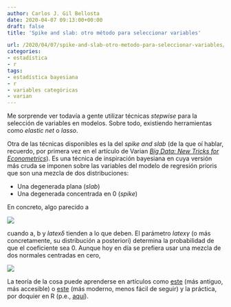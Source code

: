 ```yaml
---
author: Carlos J. Gil Bellosta
date: 2020-04-07 09:13:00+00:00
draft: false
title: 'Spike and slab: otro método para seleccionar variables'

url: /2020/04/07/spike-and-slab-otro-metodo-para-seleccionar-variables/
categories:
- estadística
- r
tags:
- estadística bayesiana
- r
- variables categóricas
- varian
---
```


Me sorprende ver todavía a gente utilizar técnicas _stepwise_ para la selección de variables en modelos. Sobre todo, existiendo herramientas como _elastic net_ o _lasso_.

Otra de las técnicas disponibles es la del _spike and slab_ (de la que oí hablar, recuerdo, por primera vez en el artículo de Varian _[Big Data: New Tricks for Econometrics](http://people.ischool.berkeley.edu/~hal/Papers/2013/ml.pdf)_). Es una técnica de inspiración bayesiana en cuya versión más cruda se imponen sobre las variables del modelo de regresión prioris que son una mezcla de dos distribuciones:

* Una degenerada plana (_slab_)
* Una degenerada concentrada en 0 (_spike_)

En concreto, algo parecido a

![](/wp-uploads/2020/04/Spike-and-slab-prior.png)

cuando a, b y $latex \delta$ tienden a lo que deben. El parámetro $latex \gamma$ (o más concretamente, su distribución a posteriori) determina la probabilidad de que el coeficiente sea 0. Aunque hoy en día se prefiera usar una mezcla de dos normales centradas en cero,

![](/wp-uploads/2020/04/spike_slab.png)

La teoría de la cosa puede aprenderse en artículos como [este](http://www-stat.wharton.upenn.edu/~edgeorge/Research_papers/GeorgeMcCulloch97.pdf) (más antiguo, más accesible) o [este](https://arxiv.org/pdf/math/0505633.pdf) (más moderno, menos fácil de seguir) y la práctica, por doquier en R (p.e., [aquí](https://cran.r-project.org/web/packages/spikeslab/index.html)).